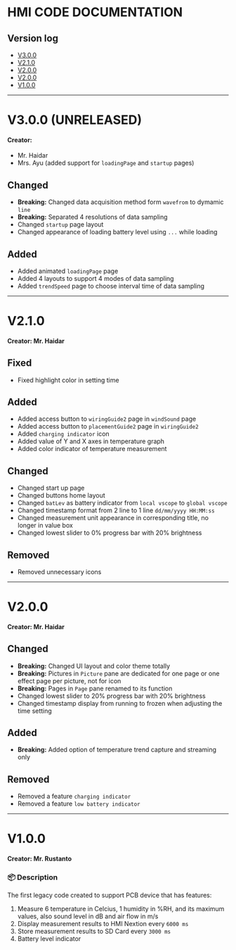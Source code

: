 # HMI CODE DOCUMENTATION
## Version log
- [V3.0.0](#v3.0.0)
- [V2.1.0](#v2.1.0)
- [V2.0.0](#v2.0.0)
- [V2.0.0](#v2.0.0)
- [V1.0.0](#v1.0.0) 

- - - -

<a name="V3.0.0"></a>

# V3.0.0 (UNRELEASED)
#### Creator:
- Mr. Haidar
- Mrs. Ayu (added support for `loadingPage` and `startup` pages)
  
## Changed
- **Breaking:** Changed data acquisition method form `wavefrom` to dymamic `line`
- **Breaking:** Separated 4 resolutions of data sampling 
- Changed `startup` page layout
- Changed appearance of loading battery level using `...` while loading

## Added
- Added animated `loadingPage` page
- Added 4 layouts to support 4 modes of data sampling  
- Added `trendSpeed` page to choose interval time of data sampling

- - - -

<a name="V2.1.0"></a>

# V2.1.0
#### Creator: Mr. Haidar
## Fixed
- Fixed highlight color in setting time 

## Added
- Added access button to `wiringGuide2` page in `windSound` page
- Added access button to `placementGuide2` page in `wiringGuide2`
- Added `charging indicator` icon
- Added value of Y and X axes in temperature graph
- Added color indicator of temperature measurement

## Changed
- Changed start up page
- Changed buttons home layout
- Changed `batLev` as battery indicator from `local vscope` to `global vscope`
- Changed timestamp format from 2 line to 1 line `dd/mm/yyyy HH:MM:ss`
- Changed measurement unit appearance in corresponding title, no longer in value box
- Changed lowest slider to 0% progress bar with 20% brightness

## Removed
- Removed unnecessary icons 

- - - -

<a name="V2.0.0"></a>

# V2.0.0
#### Creator: Mr. Haidar
## Changed
- **Breaking:** Changed UI layout and color theme totally
- **Breaking:** Pictures in `Picture` pane are dedicated for one page or one effect page per picture, not for icon
- **Breaking:** Pages in `Page` pane renamed to its function
- Changed lowest slider to 20% progress bar with 20% brightness
- Changed timestamp display from running to frozen when adjusting the time setting

## Added
- **Breaking:** Added option of temperature trend capture and streaming only

## Removed
- Removed a feature `charging indicator`
- Removed a feature `low battery indicator`

- - - -

<a name="V1.0.0"></a>

# V1.0.0
#### Creator: Mr. Rustanto
### :package: Description

The first legacy code created to support PCB device that has features:
1. Measure 6 temperature in Celcius, 1 humidity in %RH, and its maximum values, also sound level in dB and air flow in m/s
2. Display measurement results to HMI Nextion every `6000 ms`
3. Store measurement results to SD Card every `3000 ms`
4. Battery level indicator